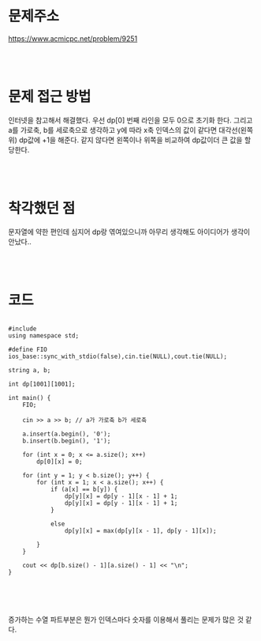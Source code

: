# 문제주소
https://www.acmicpc.net/problem/9251


<br><br>
# 문제 접근 방법
인터넷을 참고해서 해결했다. 우선 dp[0] 번째 라인을 모두 0으로 초기화 한다. 그리고 a를 가로축, b를 세로축으로 생각하고 y에 따라 x축 인덱스의 값이 같다면 대각선(왼쪽 위) dp값에 +1을 해준다. 같지 않다면 왼쪽이나 위쪽을 비교하여 dp값이더 큰 값을 할당한다. 


<br><br>
# 착각했던 점
<p>
문자열에 약한 편인데 심지어 dp랑 엮여있으니까 아무리 생각해도 아이디어가 생각이 안났다..
</p>
<br><br>


# 코드
<pre>
<code>
#include <bits/stdc++.h>
using namespace std;

#define FIO ios_base::sync_with_stdio(false),cin.tie(NULL),cout.tie(NULL);

string a, b;

int dp[1001][1001];

int main() {
	FIO;

	cin >> a >> b; // a가 가로축 b가 세로축

	a.insert(a.begin(), '0');
	b.insert(b.begin(), '1');
	
	for (int x = 0; x <= a.size(); x++)
		dp[0][x] = 0;

	for (int y = 1; y < b.size(); y++) {
		for (int x = 1; x < a.size(); x++) {
			if (a[x] == b[y]) {
				dp[y][x] = dp[y - 1][x - 1] + 1;
				dp[y][x] = dp[y - 1][x - 1] + 1;
			}
			
			else 
				dp[y][x] = max(dp[y][x - 1], dp[y - 1][x]);
			
		}
	}

	cout << dp[b.size() - 1][a.size() - 1] << "\n";
}
</code>
</pre>

<br><br>
<p>
증가하는 수열 파트부분은 뭔가 인덱스마다 숫자를 이용해서 풀리는 문제가 많은 것 같다.
</p>